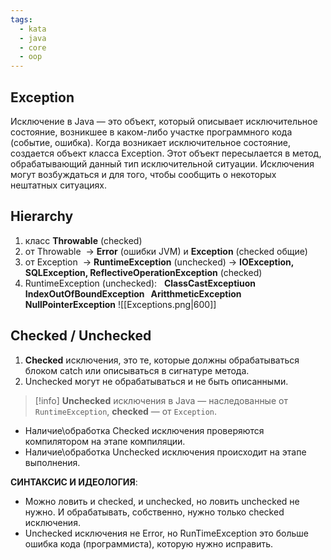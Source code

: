 ```yaml
---
tags:
  - kata
  - java
  - core
  - oop
---
```

## Exception
Исключение в Java — это объект, который описывает исключительное состояние, возникшее в каком-либо участке программного кода (событие, ошибка). Когда возникает исключительное состояние, создается объект класса Exception. Этот объект пересылается в метод, обрабатывающий данный тип исключительной ситуации. Исключения могут возбуждаться и для того, чтобы сообщить о некоторых нештатных ситуациях.

## Hierarchy
1. класс **Throwable** (checked)
2. от Throwable  -> **Error** (ошибки JVM) и **Exception** (checked общие)
3. от Exception  -> **RuntimeException** (unchecked) -> **IOException, SQLException, ReflectiveOperationException** (checked)
4. RuntimeException (unchecked):   **ClassCastExceptiuon   IndexOutOfBoundException   AritthmeticException   NullPointerException**
![[Exceptions.png|600]]

## Checked / Unchecked
1. **Checked** исключения, это те, которые должны обрабатываться блоком catch или описываться в сигнатуре метода.
2. Unchecked могут не обрабатываться и не быть описанными.
> [!info] **Unchecked** исключения в Java — наследованные от `RuntimeException`, **checked** — от `Exception`.

- Наличие\\обработка Checked исключения проверяются компилятором на этапе компиляции.
- Наличие\\обработка Unchecked исключения происходит на этапе выполнения.

**СИНТАКСИС И ИДЕОЛОГИЯ**:
- Можно ловить и checked, и unchecked, но ловить unchecked не нужно. И обрабатывать, собственно, нужно только checked исключения.
- Unchecked исключения не Error, но RunTimeException это больше ошибка кода (программиста), которую нужно исправить.